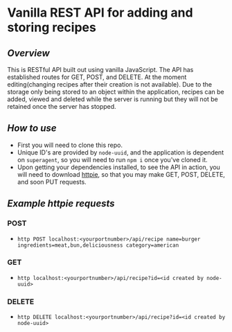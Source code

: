 # Vanilla REST API for adding and storing recipes

## *Overview*
This is RESTful API built out using vanilla JavaScript. The API has established routes for GET, POST, and DELETE. At the moment editing(changing recipes after their creation is not available). Due to the storage only being stored to an object within the application, recipes can be added, viewed and deleted while the server is running but they will not be retained once the server has stopped.

## *How to use*
* First you will need to clone this repo.
* Unique ID's are provided by `node-uuid`, and the application is dependent on `superagent`, so you will need to run `npm i` once you've cloned it.
* Upon getting your dependencies installed, to see the API in action, you will need to download [httpie](http://httpie.org), so that you may make GET, POST, DELETE, and soon PUT requests.

## *Example httpie requests*
### POST
* `http POST localhost:<yourportnumber>/api/recipe name=burger ingredients=meat,bun,deliciousness category=american`
### GET
* `http localhost:<yourportnumber>/api/recipe?id=<id created by node-uuid>`
### DELETE
* `http DELETE localhost:<yourportnumber>/api/recipe?id=<id created by node-uuid>`
